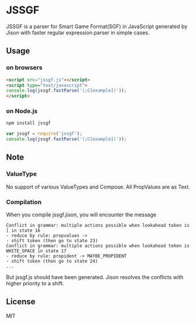 # JSSGF
JSSGF is a parser for Smart Game Format(SGF) in JavaScript generated by Jison with faster regular expression parser in simple cases.

## Usage
### on browsers
```html
<script src="jssgf.js"></script>
<script type="text/javascript">
console.log(jssgf.fastParse('(;C[example])'));
</script>
```
### on Node.js
```sh
npm install jssgf
```

```javascript
var jssgf = require('jssgf');
console.log(jssgf.fastParse('(;C[example])'));
```

## Note
### ValueType
No support of various ValueTypes and Compose. All PropValues are as Text.

### Compilation
When you compile jssgf.jison, you will encounter the message
```
Conflict in grammar: multiple actions possible when lookahead token is [ in state 16
- reduce by rule: propvalues ->
- shift token (then go to state 23)
Conflict in grammar: multiple actions possible when lookahead token is WHITE_SPACE in state 17
- reduce by rule: propident -> MAYBE_PROPIDENT
- shift token (then go to state 24)
...
```
But jssgf.js should have been generated. Jison resolves the conflicts with higher priority to a shift.

## License
MIT
